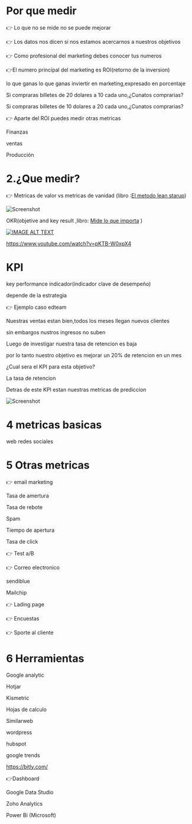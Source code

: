 # Por que medir
:point_right: Lo que no se mide no se puede mejorar

:point_right: Los datos nos dicen si nos estamos acercarnos a nuestros objetivos

:point_right: Como profesional del marketing debes conocer tus numeros

:point_right:El numero principal del marketing es ROI(retorno de la inversion)

lo que ganas lo que ganas inviertir en marketing,expresado en porcentaje

Si compraras billetes de 20 dolares a 10 cada uno,¿Cunatos comprarias?

Si compraras billetes de 10 dolares a 20 cada uno,¿Cunatos comprarias?

:point_right: Aparte del ROI puedes medir otras metricas

Finanzas 

ventas

Producción

# 2.¿Que medir?
:point_right:   Metricas de valor vs metricas de vanidad (libro :[El metodo lean starup](https://www.panamericana.com.co/el-metodo-lean-startup-531131/p))

![Screenshot](https://pin.it/1kFvNmb)

OKR(objetive and key result ,libro: [Mide lo que importa](https://www.panamericana.com.co/mide-lo-que-importa-578310/p) )

[![IMAGE ALT TEXT](http://img.youtube.com/vi/pKTB-W0xpX4/0.jpg)](http://www.youtube.com/watch?v=pKTB-W0xpX4 "Video Title")



https://www.youtube.com/watch?v=pKTB-W0xpX4

# KPI

key performance indicador(indicador clave de desempeño)

depende de la estrategia

:point_right: Ejemplo caso edteam

Nuestras ventas estan bien,todos los meses llegan nuevos clientes

sin embargos nustros ingresos no  suben

Luego de investigar nuestra tasa de retencion es baja

por lo tanto nuestro objetivo es mejorar un 20% de retencion en un mes

¿Cual sera el KPI para esta objetivo?

La tasa de retencion

Detras de este KPI estan nuestras metricas de prediccion 

![Screenshot](https://pbs.twimg.com/media/ECBdOKNUcAAezmJ?format=jpg&name=large)

# 4 metricas basicas

web
redes sociales

# 5  Otras metricas

 :point_right: email marketing
 
 Tasa de amertura
 
 Tasa de rebote
 
 Spam
 
 Tiempo de apertura
 
 Tasa de click
 
 :point_right: Test a/B
 
:point_right:  Correo electronico

sendiblue

Mailchip

:point_right: Lading page

:point_right: Encuestas

:point_right: Sporte al cliente

# 6 Herramientas
 
 Google analytic
 
 Hotjar
 
 Kismetric
 
 Hojas de calculo
 
 Similarweb
 
 wordpress
 
 hubspot
 
 google trends




https://bitly.com/

:point_right:Dashboard


Google Data Studio

Zoho Analytics

Power Bi (Microsoft)






